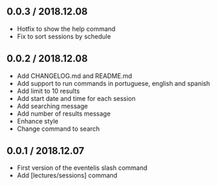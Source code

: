 ## 0.0.3 / 2018.12.08
- Hotfix to show the help command
- Fix to sort sessions by schedule

## 0.0.2 / 2018.12.08
- Add CHANGELOG.md and README.md
- Add support to run commands in portuguese, english and spanish
- Add limit to 10 results
- Add start date and time for each session
- Add searching message
- Add number of results message
- Enhance style
- Change command to search

## 0.0.1 / 2018.12.07
- First version of the eventelis slash command
- Add [lectures/sessions] command
